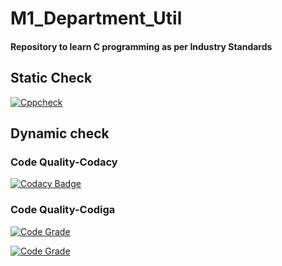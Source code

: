 # M1_Department_Util
#### Repository to learn C programming as per Industry Standards
## Static Check
[![Cppcheck](https://github.com/Navin143123/M1_Department_Util/actions/workflows/main.yml/badge.svg?branch=main)](https://github.com/Navin143123/M1_Department_Util/actions/workflows/main.yml)
## Dynamic check
### Code Quality-Codacy
[![Codacy Badge](https://app.codacy.com/project/badge/Grade/952a451767e74796a0277543f4184a79)](https://www.codacy.com/gh/Navin143123/M1_Department_Util/dashboard?utm_source=github.com&amp;utm_medium=referral&amp;utm_content=Navin143123/M1_Department_Util&amp;utm_campaign=Badge_Grade)
### Code Quality-Codiga
[![Code Grade](https://api.codiga.io/project/31004/score/svg)](https://www.codiga.io)

[![Code Grade](https://api.codiga.io/project/31004/status/svg)](https://www.codiga.io)
